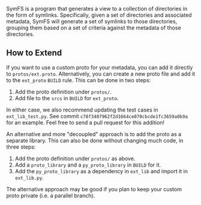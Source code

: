
SymFS is a program that generates a view to a collection of directories in the
form of symlinks. Specifically, given a set of directories and associated
metadata, SymFS will generate a set of symlinks to those directories, grouping
them based on a set of criteria against the metadata of those directories.


## How to Extend

If you want to use a custom proto for your metadata, you can add it directly to
`protos/ext.proto`. Alternatively, you can create a new proto file and add it
to the `ext_proto` `BUILD` rule. This can be done in two steps:

1. Add the proto definition under `protos/`.
2. Add file to the `srcs` in `BUILD` for `ext_proto`.

In either case, we also recommend updating the test cases in `ext_lib_test.py`.
See commit `c78f3407962f2d1664ce070cbcde1fc3659a0b9a` for an example. Feel free
to send a pull request for this addition!

An alternative and more "decoupled" approach is to add the proto as a separate
library. This can also be done without changing much code, in three steps:

1. Add the proto definition under `protos/` as above.
2. Add a `proto_library` and a `py_proto_library` in `BUILD` for it.
3. Add the `py_proto_library` as a dependency in `ext_lib` and import it in
   `ext_lib.py`.

The alternative approach may be good if you plan to keep your custom proto
private (i.e. a parallel branch).
